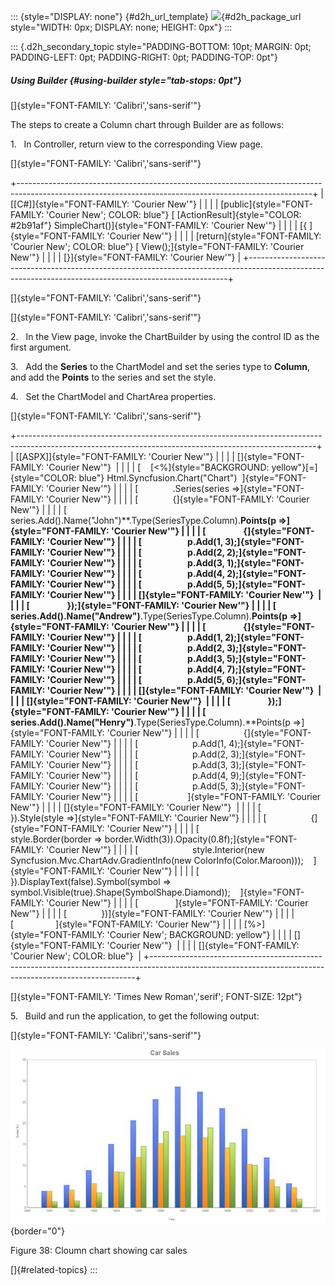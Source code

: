::: {style="DISPLAY: none"}
[](ms-xhelp:///?Id=d2h_url_template){#d2h_url_template} ![](!package_url!){#d2h_package_url style="WIDTH: 0px; DISPLAY: none; HEIGHT: 0px"}
:::

::: {.d2h_secondary_topic style="PADDING-BOTTOM: 10pt; MARGIN: 0pt; PADDING-LEFT: 0pt; PADDING-RIGHT: 0pt; PADDING-TOP: 0pt"}
##### Using Builder {#using-builder style="tab-stops: 0pt"}

[]{style="FONT-FAMILY: 'Calibri','sans-serif'"} 

The steps to create a Column chart through Builder are as follows:

1.   In Controller, return view to the corresponding View page.

[]{style="FONT-FAMILY: 'Calibri','sans-serif'"} 

+-------------------------------------------------------------------------------------------------------------------------------------------------------+
| [\[C#\]]{style="FONT-FAMILY: 'Courier New'"}                                                                                                          |
|                                                                                                                                                       |
| [public]{style="FONT-FAMILY: 'Courier New'; COLOR: blue"} [ [ActionResult]{style="COLOR: #2b91af"} SimpleChart()]{style="FONT-FAMILY: 'Courier New'"} |
|                                                                                                                                                       |
| [{ ]{style="FONT-FAMILY: 'Courier New'"}                                                                                                              |
|                                                                                                                                                       |
| [return]{style="FONT-FAMILY: 'Courier New'; COLOR: blue"} [ View();]{style="FONT-FAMILY: 'Courier New'"}                                              |
|                                                                                                                                                       |
| [}]{style="FONT-FAMILY: 'Courier New'"}                                                                                                               |
+-------------------------------------------------------------------------------------------------------------------------------------------------------+

[]{style="FONT-FAMILY: 'Calibri','sans-serif'"} 

[]{style="FONT-FAMILY: 'Calibri','sans-serif'"} 

2.   In the View page, invoke the ChartBuilder by using the control ID as the first argument.

3.   Add the **Series** to the ChartModel and set the series type to **Column**, and add the **Points** to the series and set the style.

4.   Set the ChartModel and ChartArea properties.

[]{style="FONT-FAMILY: 'Calibri','sans-serif'"} 

+--------------------------------------------------------------------------------------------------------------------------------------------------------+
| [\[ASPX\]]{style="FONT-FAMILY: 'Courier New'"}                                                                                                         |
|                                                                                                                                                        |
| []{style="FONT-FAMILY: 'Courier New'"}                                                                                                                 |
|                                                                                                                                                        |
| [    [\<%]{style="BACKGROUND: yellow"}[=]{style="COLOR: blue"} Html.Syncfusion.Chart(\"Chart\")  ]{style="FONT-FAMILY: 'Courier New'"}                 |
|                                                                                                                                                        |
| [              .Series(series =\>]{style="FONT-FAMILY: 'Courier New'"}                                                                                 |
|                                                                                                                                                        |
| [              {]{style="FONT-FAMILY: 'Courier New'"}                                                                                                  |
|                                                                                                                                                        |
| [                  series.Add().Name(\"John\")**.Type(SeriesType.Column).**Points(p =\>]{style="FONT-FAMILY: 'Courier New'"}                           |
|                                                                                                                                                        |
| [                  {]{style="FONT-FAMILY: 'Courier New'"}                                                                                              |
|                                                                                                                                                        |
| [                      p.Add(1, 3);]{style="FONT-FAMILY: 'Courier New'"}                                                                               |
|                                                                                                                                                        |
| [                      p.Add(2, 2);]{style="FONT-FAMILY: 'Courier New'"}                                                                               |
|                                                                                                                                                        |
| [                      p.Add(3, 1);]{style="FONT-FAMILY: 'Courier New'"}                                                                               |
|                                                                                                                                                        |
| [                      p.Add(4, 2);]{style="FONT-FAMILY: 'Courier New'"}                                                                               |
|                                                                                                                                                        |
| [                      p.Add(5, 5);]{style="FONT-FAMILY: 'Courier New'"}                                                                               |
|                                                                                                                                                        |
| []{style="FONT-FAMILY: 'Courier New'"}                                                                                                                 |
|                                                                                                                                                        |
| [                  });]{style="FONT-FAMILY: 'Courier New'"}                                                                                            |
|                                                                                                                                                        |
| [                  series.Add().Name(\"Andrew\")**.Type(SeriesType.Column).**Points(p =\>]{style="FONT-FAMILY: 'Courier New'"}                         |
|                                                                                                                                                        |
| [                  {]{style="FONT-FAMILY: 'Courier New'"}                                                                                              |
|                                                                                                                                                        |
| [                      p.Add(1, 2);]{style="FONT-FAMILY: 'Courier New'"}                                                                               |
|                                                                                                                                                        |
| [                      p.Add(2, 3);]{style="FONT-FAMILY: 'Courier New'"}                                                                               |
|                                                                                                                                                        |
| [                      p.Add(3, 5);]{style="FONT-FAMILY: 'Courier New'"}                                                                               |
|                                                                                                                                                        |
| [                      p.Add(4, 7);]{style="FONT-FAMILY: 'Courier New'"}                                                                               |
|                                                                                                                                                        |
| [                      p.Add(5, 6);]{style="FONT-FAMILY: 'Courier New'"}                                                                               |
|                                                                                                                                                        |
| []{style="FONT-FAMILY: 'Courier New'"}                                                                                                                 |
|                                                                                                                                                        |
| []{style="FONT-FAMILY: 'Courier New'"}                                                                                                                 |
|                                                                                                                                                        |
| [                  });]{style="FONT-FAMILY: 'Courier New'"}                                                                                            |
|                                                                                                                                                        |
| [                  series.Add().Name(\"Henry\")**.Type(SeriesType.Column).**Points(p =\>]{style="FONT-FAMILY: 'Courier New'"}                          |
|                                                                                                                                                        |
| [                  {]{style="FONT-FAMILY: 'Courier New'"}                                                                                              |
|                                                                                                                                                        |
| [                      p.Add(1, 4);]{style="FONT-FAMILY: 'Courier New'"}                                                                               |
|                                                                                                                                                        |
| [                      p.Add(2, 3);]{style="FONT-FAMILY: 'Courier New'"}                                                                               |
|                                                                                                                                                        |
| [                      p.Add(3, 3);]{style="FONT-FAMILY: 'Courier New'"}                                                                               |
|                                                                                                                                                        |
| [                      p.Add(4, 9);]{style="FONT-FAMILY: 'Courier New'"}                                                                               |
|                                                                                                                                                        |
| [                      p.Add(5, 3);]{style="FONT-FAMILY: 'Courier New'"}                                                                               |
|                                                                                                                                                        |
| [                    ]{style="FONT-FAMILY: 'Courier New'"}                                                                                             |
|                                                                                                                                                        |
| []{style="FONT-FAMILY: 'Courier New'"}                                                                                                                 |
|                                                                                                                                                        |
| [                  }).Style(style =\>]{style="FONT-FAMILY: 'Courier New'"}                                                                             |
|                                                                                                                                                        |
| [                  {]{style="FONT-FAMILY: 'Courier New'"}                                                                                              |
|                                                                                                                                                        |
| [                      style.Border(border =\> border.Width(3)).Opacity(0.8f);]{style="FONT-FAMILY: 'Courier New'"}                                    |
|                                                                                                                                                        |
| [                      style.Interior(new Syncfusion.Mvc.ChartAdv.GradientInfo(new ColorInfo(Color.Maroon)));    ]{style="FONT-FAMILY: 'Courier New'"} |
|                                                                                                                                                        |
| [                  }).DisplayText(false).Symbol(symbol =\> symbol.Visible(true).Shape(SymbolShape.Diamond));    ]{style="FONT-FAMILY: 'Courier New'"}  |
|                                                                                                                                                        |
| [               ]{style="FONT-FAMILY: 'Courier New'"}                                                                                                  |
|                                                                                                                                                        |
| [              })]{style="FONT-FAMILY: 'Courier New'"}                                                                                                 |
|                                                                                                                                                        |
| [                 ]{style="FONT-FAMILY: 'Courier New'"}                                                                                                |
|                                                                                                                                                        |
| [%\>]{style="FONT-FAMILY: 'Courier New'; BACKGROUND: yellow"}                                                                                          |
|                                                                                                                                                        |
| []{style="FONT-FAMILY: 'Courier New'"}                                                                                                                 |
|                                                                                                                                                        |
| []{style="FONT-FAMILY: 'Courier New'; COLOR: blue"}                                                                                                    |
+--------------------------------------------------------------------------------------------------------------------------------------------------------+

[]{style="FONT-FAMILY: 'Times New Roman','serif'; FONT-SIZE: 12pt"} 

5.   Build and run the application, to get the following output:

[]{style="FONT-FAMILY: 'Calibri','sans-serif'"} 

![Description: C:\\Users\\rubyp\\AppData\\Local\\Temp\\Rar\$DI76.480\\Column.png](ImagesExt/image106_78.jpg){border="0"}

Figure 38: Cloumn chart showing car sales

[]{#related-topics}
:::
